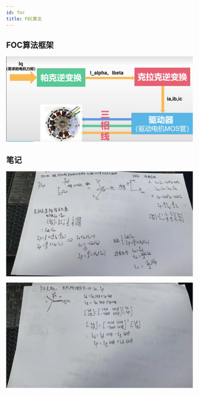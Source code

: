 ```yaml
---
id: foc
title: FOC算法
---
```

## FOC算法框架
![3D1](img/FOC/NO1.png)


## 笔记

![3D1](img/FOC/FOC1.jpg)

![3D1](img/FOC/FOC2.jpg)